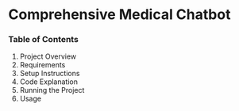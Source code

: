 # Comprehensive Medical Chatbot



### Table of Contents
1. Project Overview
2. Requirements
3. Setup Instructions
4. Code Explanation
5. Running the Project
6. Usage
